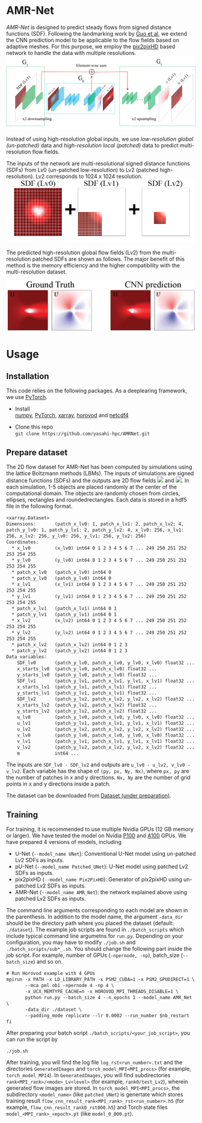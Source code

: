 # AMR-Net

_AMR-Net_ is designed to predict steady flows from signed distance functions (SDF). 
Following the landmarking work by [Guo et al](https://dl.acm.org/doi/10.1145/2939672.2939738), 
we extend the CNN prediction model to be applicable to the flow fields based on adaptive meshes. 
For this purpose, we employ the [pix2pixHD](https://github.com/NVIDIA/pix2pixHD) based network to handle the data with multiple resolutions. 
![Network architecture](figs/AMR_Net_arch.png)

Instead of using high-resolution global inputs, we use _low-resolution global (un-patched)_ data and _high-resolution local (patched)_ data to predict multi-resolution flow fields. 

The inputs of the network are multi-resolutional signed distance functions (SDFs) from Lv0 (un-patched low-resolution) to Lv2 (patched high-resolution). Lv2 corresponds to 1024 x 1024 resolution. 
![SDFs](figs/SDFs.png)

The predicted high-resolution global flow fields (Lv2) from the multi-resolution patched SDFs are shown as follows.
The major benefit of this method is the memory efficiency and the higher compatibility with the multi-resolution dataset.

![CNN Prediction](figs/GroundTruthAndCNN.png)


# Usage

## Installation
This code relies on the following packages. As a deeplearing framework, we use [PyTorch](https://pytorch.org).
- Install  
[numpy](https://numpy.org), [PyTorch](https://pytorch.org), [xarray](http://xarray.pydata.org/en/stable/), [horovod](https://github.com/horovod/horovod) and [netcdf4](https://github.com/Unidata/netcdf4-python)

- Clone this repo  
```git clone https://github.com/yasahi-hpc/AMRNet.git```


## Prepare dataset
The 2D flow dataset for AMR-Net has been computed by simulations using the lattice Boltzmann methods (LBMs). The inputs of simulations are signed distance functions (SDFs) and the outputs are 2D flow fields <img src="https://render.githubusercontent.com/render/math?math={u}"> and <img src="https://render.githubusercontent.com/render/math?math={v}">. In each simulation, 1-5 objects are placed randomly at the center of the computational domain. The objects are randomly chosen from circles, ellipses, rectangles and roundedrectangles. Each data is stored in a hdf5 file in the following format.
```
<xarray.Dataset>
Dimensions:       (patch_x_lv0: 1, patch_x_lv1: 2, patch_x_lv2: 4, patch_y_lv0: 1, patch_y_lv1: 2, patch_y_lv2: 4, x_lv0: 256, x_lv1: 256, x_lv2: 256, y_lv0: 256, y_lv1: 256, y_lv2: 256)
Coordinates:
  * x_lv0         (x_lv0) int64 0 1 2 3 4 5 6 7 ... 249 250 251 252 253 254 255
  * y_lv0         (y_lv0) int64 0 1 2 3 4 5 6 7 ... 249 250 251 252 253 254 255
  * patch_x_lv0   (patch_x_lv0) int64 0
  * patch_y_lv0   (patch_y_lv0) int64 0
  * x_lv1         (x_lv1) int64 0 1 2 3 4 5 6 7 ... 249 250 251 252 253 254 255
  * y_lv1         (y_lv1) int64 0 1 2 3 4 5 6 7 ... 249 250 251 252 253 254 255
  * patch_x_lv1   (patch_x_lv1) int64 0 1
  * patch_y_lv1   (patch_y_lv1) int64 0 1
  * x_lv2         (x_lv2) int64 0 1 2 3 4 5 6 7 ... 249 250 251 252 253 254 255
  * y_lv2         (y_lv2) int64 0 1 2 3 4 5 6 7 ... 249 250 251 252 253 254 255
  * patch_x_lv2   (patch_x_lv2) int64 0 1 2 3
  * patch_y_lv2   (patch_y_lv2) int64 0 1 2 3
Data variables:
    SDF_lv0       (patch_y_lv0, patch_x_lv0, y_lv0, x_lv0) float32 ...
    x_starts_lv0  (patch_y_lv0, patch_x_lv0) float32 ...
    y_starts_lv0  (patch_y_lv0, patch_x_lv0) float32 ...
    SDF_lv1       (patch_y_lv1, patch_x_lv1, y_lv1, x_lv1) float32 ...
    x_starts_lv1  (patch_y_lv1, patch_x_lv1) float32 ...
    y_starts_lv1  (patch_y_lv1, patch_x_lv1) float32 ...
    SDF_lv2       (patch_y_lv2, patch_x_lv2, y_lv2, x_lv2) float32 ...
    x_starts_lv2  (patch_y_lv2, patch_x_lv2) float32 ...
    y_starts_lv2  (patch_y_lv2, patch_x_lv2) float32 ...
    u_lv0         (patch_y_lv0, patch_x_lv0, y_lv0, x_lv0) float32 ...
    u_lv1         (patch_y_lv1, patch_x_lv1, y_lv1, x_lv1) float32 ...
    u_lv2         (patch_y_lv2, patch_x_lv2, y_lv2, x_lv2) float32 ...
    v_lv0         (patch_y_lv0, patch_x_lv0, y_lv0, x_lv0) float32 ...
    v_lv1         (patch_y_lv1, patch_x_lv1, y_lv1, x_lv1) float32 ...
    v_lv2         (patch_y_lv2, patch_x_lv2, y_lv2, x_lv2) float32 ...
    m             int64 ...
```
The inputs are ```SDF_lv0 - SDF_lv2``` and outputs are ```u_lv0 - u_lv2, v_lv0 - v_lv2```. Each variable has the shape of ```(py, px, Ny, Nx)```, where ```px, py``` are the number of patches in x and y directions. ```Nx, Ny``` are the number of grid points in x and y directions inside a patch. 

The dataset can be downloaded from [Dataset (under preparation)]().


## Training
For training, it is recommended to use multiple Nvidia GPUs (12 GB memory or larger). We have tested the model on Nvidia [P100](https://images.nvidia.com/content/pdf/tesla/whitepaper/pascal-architecture-whitepaper.pdf) and [A100](https://images.nvidia.com/aem-dam/en-zz/Solutions/data-center/nvidia-ampere-architecture-whitepaper.pdf) GPUs.
We have prepared 4 versions of models, including
- U-Net (```--model_name UNet```): Conventional U-Net model using un-patched Lv2 SDFs as inputs.
- pU-Net (```--model_name Patched_UNet```): U-Net model using patched Lv2 SDFs as inputs.
- pix2pixHD (```--model_name Pix2PixHD```): Generator of pix2pixHD using un-patched Lv2 SDFs as inputs.
- AMR-Net (```--model_name AMR_Net```): the network explained above using patched Lv2 SDFs as inputs.

The command line arguments corresponding to each model are shown in the parenthesis. 
In addition to the model name, the argument ```-data_dir``` should be the directory path where you placed the dataset (default: ```./dataset```). 
The example job scripts are found in ```./batch_scripts``` which include typical command line argumetns for ```run.py```. 
Depending on your configuration, you may have to modify ```./job.sh``` and ```./batch_scripts/sub*_.sh```. 
You should change the following part inside the job script. For example, number of GPUs (```-npernode, -np```), batch_size (```--batch_size```) and so on. 
```
# Run Horovod example with 4 GPUs
mpirun -x PATH -x LD_LIBRARY_PATH -x PSM2_CUDA=1 -x PSM2_GPUDIRECT=1 \
       --mca pml ob1 -npernode 4 -np 4 \
       -x UCX_MEMTYPE_CACHE=n -x HOROVOD_MPI_THREADS_DISABLE=1 \
       python run.py --batch_size 4 --n_epochs 1 --model_name AMR_Net \
       -data_dir ./dataset \
       --padding_mode replicate --lr 0.0002 --run_number $nb_restart
fi
```

After preparing your batch script ```./batch_scripts/<your_job_script>```, you can run the script by 
```
./job.sh
```
After training, you will find the log file ```log_rst<run_number>.txt``` and the directories ```GeneratedImages``` and ```torch_model_MPI<MPI_procs>``` (for example, ```torch_model_MPI4```). 
In ```GeneratedImages```, you will find subdirectories ```rank<MPI_rank>/<mode>_Lv<level>``` (for example, ```rank0/test_Lv2```), wherein generated flow images are stored. In ```torch_model_MPI<MPI_procs>```, the subdirectory ```<model_name>``` (like ```patched_UNet```) is genertate which stores training result ```flow_cnn_result_rank<MPI_rank>_rst<run_number>.h5``` (for example, ```flow_cnn_result_rank0_rst000.h5```) and Torch state files ```model_<MPI_rank>_<epoch>.pt``` (like ```model_0_000.pt```). 


